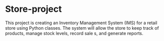 # Store-project
This project is  creating  an Inventory Management System (IMS) for a retail store using Python classes. The system will allow the store to keep track of products, manage stock levels, record sale s, and generate reports.
